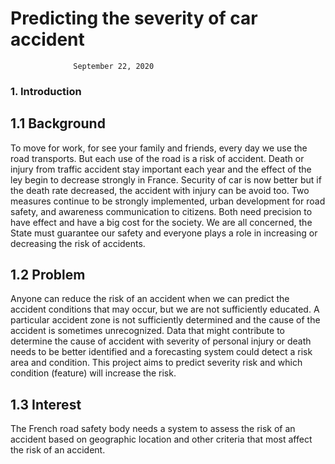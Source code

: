 # Predicting the severity of car accident
                  September 22, 2020 
 
### 1. Introduction 

## 1.1 Background
To move for work, for see your family and friends, every day we use the road transports. But each use of the road is a risk of accident. Death or injury from traffic accident stay important each year and the effect of the ley begin to decrease strongly in France. Security of car is now better but if the death rate decreased, the accident with injury can be avoid too. Two measures continue to be strongly implemented, urban development for road safety, and awareness communication to citizens. Both need precision to have effect and have a big cost for the society.
We are all concerned, the State must guarantee our safety and everyone plays a role in increasing or decreasing the risk of accidents. 
## 1.2 Problem
Anyone can reduce the risk of an accident when we can predict the accident conditions that may occur, but we are not sufficiently educated. A particular accident zone is not sufficiently determined and the cause of the accident is sometimes unrecognized.
Data that might contribute to determine the cause of accident with severity of personal injury or death needs to be better identified and a forecasting system could detect a risk area and condition.
This project aims to predict severity risk and which condition (feature) will increase the risk.
## 1.3 Interest
The French road safety body needs a system to assess the risk of an accident based on geographic location and other criteria that most affect the risk of an accident.
 
